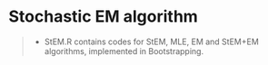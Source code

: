 # Stochastic EM algorithm

>* StEM.R contains codes for StEM, MLE, EM and StEM+EM algorithms, implemented in Bootstrapping.
